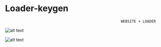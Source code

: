 # Loader-keygen
                                                         WEBSITE + LOADER
![alt text](https://i.imgur.com/arLLjON.png)

![alt text](https://i.imgur.com/FuNbBdn.png)
